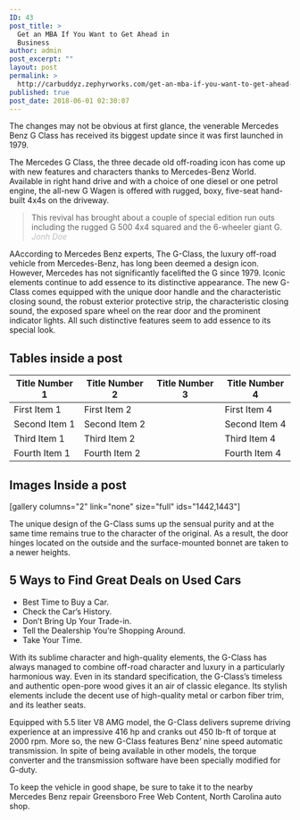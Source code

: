 ```yaml
---
ID: 43
post_title: >
  Get an MBA If You Want to Get Ahead in
  Business
author: admin
post_excerpt: ""
layout: post
permalink: >
  http://carbuddyz.zephyrworks.com/get-an-mba-if-you-want-to-get-ahead-in-business/
published: true
post_date: 2018-06-01 02:30:07
---
```

The changes may not be obvious at first glance, the venerable Mercedes Benz G Class has received its biggest update since it was first launched in 1979.

The Mercedes G Class, the three decade old off-roading icon has come up with new features and characters thanks to Mercedes-Benz World. Available in right hand drive and with a choice of one diesel or one petrol engine, the all-new G Wagen is offered with rugged, boxy, five-seat hand-built 4x4s on the driveway.
<blockquote>This revival has brought about a couple of special edition run outs including the rugged G 500 4x4 squared and the 6-wheeler giant G.
<span style="color: #bdbec0;"><cite>Jonh Doe</cite></span></blockquote>
<!--more-->
<p class="first-letter">AAccording to Mercedes Benz experts, The G-Class, the luxury off-road vehicle from Mercedes-Benz, has long been deemed a design icon. However, Mercedes has not significantly facelifted the G since 1979. Iconic elements continue to add essence to its distinctive appearance. The new G-Class comes equipped with the unique door handle and the characteristic closing sound, the robust exterior protective strip, the characteristic closing sound, the exposed spare wheel on the rear door and the prominent indicator lights. All such distinctive features seem to add essence to its special look.</p>

<h2 class="underline-heading">Tables inside a post</h2>
<table>
<thead>
<tr>
<th>Title Number 1</th>
<th>Title Number 2</th>
<th>Title Number 3</th>
<th>Title Number 4</th>
</tr>
</thead>
<tbody>
<tr>
<td>First Item 1</td>
<td>First Item 2</td>
<td><img class="size-full wp-image-319 aligncenter" src="https://i.imgur.com/C8mMQhJ.png" alt="" width="16" height="14" /></td>
<td>First Item 4</td>
</tr>
<tr>
<td>Second Item 1</td>
<td>Second Item 2</td>
<td><img class="size-full wp-image-319 aligncenter" src="https://i.imgur.com/C8mMQhJ.png" alt="" width="16" height="14" /></td>
<td>Second Item 4</td>
</tr>
<tr>
<td>Third Item 1</td>
<td>Third Item 2</td>
<td><img class="size-full wp-image-320 aligncenter" src="https://i.imgur.com/TKunKZT.png" alt="" width="16" height="15" /></td>
<td>Third Item 4</td>
</tr>
<tr>
<td>Fourth Item 1</td>
<td>Fourth Item 2</td>
<td><img class="size-full wp-image-320 aligncenter" src="https://i.imgur.com/TKunKZT.png" alt="" width="16" height="15" /></td>
<td>Fourth Item 4</td>
</tr>
</tbody>
</table>
<h2></h2>
<h2 class="underline-heading">Images Inside a post</h2>
[gallery columns="2" link="none" size="full" ids="1442,1443"]

The unique design of the G-Class sums up the sensual purity and at the same time remains true to the character of the original. As a result, the door hinges located on the outside and the surface-mounted bonnet are taken to a newer heights.
<h2 class="underline-heading">5 Ways to Find Great Deals on Used Cars</h2>
<ul>
 	<li>Best Time to Buy a Car.</li>
 	<li>Check the Car’s History.</li>
 	<li>Don’t Bring Up Your Trade-in.</li>
 	<li>Tell the Dealership You’re Shopping Around.</li>
 	<li>Take Your Time.</li>
</ul>
With its sublime character and high-quality elements, the G-Class has always managed to combine off-road character and luxury in a particularly harmonious way. Even in its standard specification, the G-Class’s timeless and authentic open-pore wood gives it an air of classic elegance. Its stylish elements include the decent use of high-quality metal or carbon fiber trim, and its leather seats.

Equipped with 5.5 liter V8 AMG model, the G-Class delivers supreme driving experience at an impressive 416 hp and cranks out 450 lb-ft of torque at 2000 rpm. More so, the new G-Class features Benz’ nine speed automatic transmission. In spite of being available in other models, the torque converter and the transmission software have been specially modified for G-duty.

To keep the vehicle in good shape, be sure to take it to the nearby Mercedes Benz repair Greensboro Free Web Content, North Carolina auto shop.